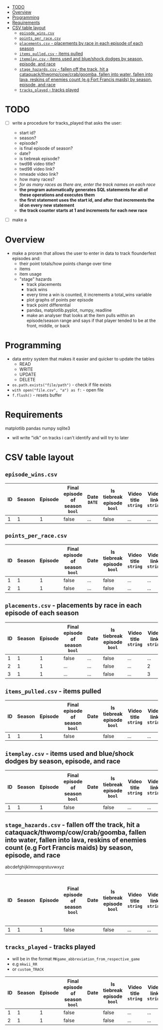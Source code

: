 <!-- vim-markdown-toc GFM -->

* [TODO](#todo)
* [Overview](#overview)
* [Programming](#programming)
* [Requirements](#requirements)
* [CSV table layout](#csv-table-layout)
    * [`episode_wins.csv`](#episode_winscsv)
    * [`points_per_race.csv`](#points_per_racecsv)
    * [`placements.csv` - placements by race in each episode of each season](#placementscsv---placements-by-race-in-each-episode-of-each-season)
    * [`items_pulled.csv` - items pulled](#items_pulledcsv---items-pulled)
    * [`itemplay.csv` - items used and blue/shock dodges by season, episode, and race](#itemplaycsv---items-used-and-blueshock-dodges-by-season-episode-and-race)
    * [`stage_hazards.csv` - fallen off the track, hit a cataquack/thwomp/cow/crab/goomba, fallen into water, fallen into lava, reskins of enemies count (e.g Fort Francis maids) by season, episode, and race](#stage_hazardscsv---fallen-off-the-track-hit-a-cataquackthwompcowcrabgoomba-fallen-into-water-fallen-into-lava-reskins-of-enemies-count-eg-fort-francis-maids-by-season-episode-and-race)
    * [`tracks_played` - tracks played](#tracks_played---tracks-played)

<!-- vim-markdown-toc -->

# TODO

- [ ] write a procedure for tracks_played that asks the user:
    - start id?
    - season?
    - episode?
    - is final episode of season?
    - date?
    - is tiebreak episode?
    - twd98 video title?
    - twd98 video link?
    - nmeade video link?
    - how many races?
    - *for as many races as there are, enter the track names on each race*
    - **the program automatically generates SQL statements for all of these operations and executes them**
    - **the first statement uses the start id, and after that increments the id on every new statement**
    - **the track counter starts at 1 and increments for each new race**
- [ ] make a 










# Overview 

- make a proram that allows the user to enter in data to track flounderfest episodes and:
    - their point totals/how points change over time
    - items
    - item usage
    - "stage" hazards
        - track placements
        - track wins
        - every time a win is counted, it increments a total_wins variable
        - plot graphs of points per episode
        - track point differential
        - pandas, matplotlib.pyplot, numpy, readline
        - make an analyser that looks at the item pulls within an episode/season range and says if that player tended to be at the front, middle, or back

# Programming

- data entry system that makes it easier and quicker to update the tables
    - READ
    - WRITE
    - UPDATE
    - DELETE
- `os.path.exists("file/path")` - check if file exists
- `with open("file.csv", "a") as f:` - open file
- `f.flush()` - resets buffer

# Requirements

matplotlib
pandas
numpy
sqlite3

- will write "idk" on tracks i can't identify and will try to later

# CSV table layout

## `episode_wins.csv`

| ID | Season | Episode | Final episode of season `bool` | Date `DATE` | Is tiebreak episode `bool` | Video title `string` | Video link `string` | Nmeade win `bool` | TWD98 win `bool` |
|----|--------|---------|--------------------------------|-------------|----------------------------|----------------------|---------------------|-------------------|------------------|
| 1  | 1      | 1       | false                          | ...         | false                      | ...                  | ...                 | true              | false            |

## `points_per_race.csv`

| ID | Season | Episode | Final episode of season `bool` | Date | Is tiebreak episode `bool` | Video title `string` | Video link `string` | Race | Nmeade points | Nmeade track win `bool` | TWD98 points | TWD98 track win `bool` |
|----|--------|---------|--------------------------------|------|----------------------------|----------------------|---------------------|------|---------------|-------------------------|--------------|------------------------|
| 1  | 1      | 1       | false                          | ...  | false                      | ...                  | ...                 | 1    | 5             | false                   | 15           | true                   |
| 2  | 1      | 1       | false                          | ...  | false                      | ...                  | ...                 | 2    | 15            | true                    | 0            | false                  |
                                                                                                   
## `placements.csv` - placements by race in each episode of each season

| ID | Season | Episode | Final episode of season `bool` | Date | Is tiebreak episode `bool` | Video title `string` | Video link `string` | Race | Nmeade placement | TWD98 placement |
|----|--------|---------|--------------------------------|------|----------------------------|----------------------|---------------------|------|------------------|-----------------|
| 1  | 1      | 1       | false                          | ...  | false                      | ...                  | ...                 | 1    | 1                | 12              |
| 2  | 1      | 1       | ...                            | ...  | false                      | ...                  | 2                   | 12   | 1                | 6               |
| 3  | 1      | 1       | ...                            | ...  | false                      | ...                  | 3                   | 3    | 5                | 1               |

## `items_pulled.csv` - items pulled

| ID | Season | Episode | Final episode of season `bool` | Date | Is tiebreak episode `bool` | Video title `string` | Video link `string` | Race | Nmeade Bananas | Nmeade Bloopers | Nmeade Bob-ombs | Nmeade Bullet Bills | Nmeade Fake Item Boxes | Nmeade Golden Mushrooms | Nmeade Green Shells | Nmeade Lightnings | Nmeade Mega Mushrooms | Nmeade Mushrooms | Nmeade POWs | Nmeade Red Shells | Nmeade Blue Shells | Nmeade Stars | Nmeade Thunder Clouds | Nmeade Triple Bananas | Nmeade Triple Green Shells | Nmeade Triple Mushrooms | Nmeade Triple Red Shells | TWD98 Bananas | TWD98 Bloopers | TWD98 Bob-ombs | TWD98 Bullet Bills | TWD98 Fake Item Boxes | TWD98 Golden Mushrooms | TWD98 Green Shells | TWD98 Lightnings | TWD98 Mega Mushrooms | TWD98 Mushrooms | TWD98 POWs | TWD98 Red Shells | TWD98 Blue Shells | TWD98 Stars | TWD98 Thunder Clouds | TWD98 Triple Green Shells | TWD98 Triple Mushrooms | TWD98 Triple Red Shells |
|----|--------|---------|--------------------------------|------|----------------------------|----------------------|---------------------|------|----------------|-----------------|-----------------|---------------------|------------------------|-------------------------|---------------------|-------------------|-----------------------|------------------|-------------|-------------------|--------------------|--------------|-----------------------|-----------------------|----------------------------|-------------------------|--------------------------|---------------|----------------|----------------|--------------------|-----------------------|------------------------|--------------------|------------------|----------------------|-----------------|------------|------------------|-------------------|-------------|----------------------|---------------------------|------------------------|-------------------------|
| 1  | 1      | 1       | false                          |      | false                      | ...                  | ...                 | 1    | 0              | 0               | 0               | 0                   | 0                      | 0                       | 0                   | 0                 | 0                     | 0                | 0           | 0                 | 0                  | 0            | 0                     | 0                     | 0                          | 0                       | 0                        | 0             | 0              | 0              | 0                  | 0                     | 0                      | 0                  | 0                | 0                    | 0               | 0          | 0                | 0                 | 0           | 0                    | 0                         | 0                      | 0                       |

## `itemplay.csv` - items used and blue/shock dodges by season, episode, and race

| ID | Season | Episode | Final episode of season `bool` | Date | Is tiebreak episode `bool` | Video title `string` | Video link `string` | Race | Nmeade Bananas | Nmeade Bloopers | Nmeade Bob-ombs | Nmeade Bullet Bills | Nmeade Fake Item Boxes | Nmeade Golden Mushrooms | Nmeade Green Shells | Nmeade Lightnings | Nmeade Mega Mushrooms | Nmeade Mushrooms | Nmeade POWs | Nmeade Red Shells | Nmeade Blue Shells | Nmeade Stars | Nmeade Thunder Clouds | Nmeade Triple Bananas | Nmeade Triple Green Shells | Nmeade Triple Mushrooms | Nmeade Triple Red Shells | Nmeade bullet shock dodges | Nmeade mega mushroom shock dodges | Nmeade scrub shock dodges | Nmeade star shock dodges | Nmeade star-mega shock dodges | Nmeade crossed line before shock | Nmeade bullet blue dodges | Nmeade golden mushroom blue dodges | Nmeade mega mushroom blue dodges | Nmeade mushroom blue dodges | Nmeade Triple mushroom blue dodges | Nmeade scrub blue dodges | Nmeade star blue dodges | Nmeade star-mega blue dodges | Nmeade crossed line before blue | TWD98 Bananas | TWD98 Bloopers | TWD98 Bob-ombs | TWD98 Bullet Bills | TWD98 Fake Item Boxes | TWD98 Golden Mushrooms | TWD98 Green Shells | TWD98 Lightnings | TWD98 Mega Mushrooms | TWD98 Mushrooms | TWD98 POWs | TWD98 Red Shells | TWD98 Blue Shells | TWD98 Stars | TWD98 Thunder Clouds | TWD98 Triple Green Shells | TWD98 Triple Mushrooms | TWD98 Triple Red Shells | TWD98 bullet shock dodges | TWD98 mega mushroom shock dodges | TWD98 scrub shock dodges | TWD98 star shock dodges | TWD98 star-mega shock dodges | TWD98 crossed line before shock | TWD98 bullet blue dodges | TWD98 golden mushroom blue dodges | TWD98 mega mushroom blue dodges | TWD98 mushroom blue dodges | TWD98 Triple mushroom blue dodges | TWD98 scrub blue dodges | TWD98 star blue dodges | TWD98 star-mega blue dodges | TWD98 crossed line before blue |
|----|--------|---------|--------------------------------|------|----------------------------|----------------------|---------------------|------|----------------|-----------------|-----------------|---------------------|------------------------|-------------------------|---------------------|-------------------|-----------------------|------------------|-------------|-------------------|--------------------|--------------|-----------------------|-----------------------|----------------------------|-------------------------|--------------------------|----------------------------|-----------------------------------|---------------------------|--------------------------|-------------------------------|----------------------------------|---------------------------|------------------------------------|----------------------------------|-----------------------------|------------------------------------|--------------------------|-------------------------|------------------------------|---------------------------------|---------------|----------------|----------------|--------------------|-----------------------|------------------------|--------------------|------------------|----------------------|-----------------|------------|------------------|-------------------|-------------|----------------------|---------------------------|------------------------|-------------------------|---------------------------|----------------------------------|--------------------------|-------------------------|------------------------------|---------------------------------|--------------------------|-----------------------------------|---------------------------------|----------------------------|-----------------------------------|-------------------------|------------------------|-----------------------------|--------------------------------|
| 1  | 1      | 1       | false                          |      | false                      | ...                  | ...                 | 1    | 0              | 0               | 0               | 0                   | 0                      | 0                       | 0                   | 0                 | 0                     | 0                | 0           | 0                 | 0                  | 0            | 0                     | 0                     | 0                          | 0                       | 0                        | 0                          | 0                                 | 0                         | 0                        | 0                             | 0                                | 0                         | 0                                  | 0                                | 0                           | 0                                  | 0                        | 0                       | 0                            | 0                               | 0             | 0              | 0              | 0                  | 0                     | 0                      | 0                  | 0                | 0                    | 0               | 0          | 0                | 0                 | 0           | 0                    | 0                         | 0                      | 0                       | 0                         | 0                                | 0                        | 0                       | 0                            | 0                               | 0                        | 0                                 | 0                               | 0                          | 0                                 | 0                       | 0                      | 0                           | 0                              |

## `stage_hazards.csv` - fallen off the track, hit a cataquack/thwomp/cow/crab/goomba, fallen into water, fallen into lava, reskins of enemies count (e.g Fort Francis maids) by season, episode, and race
abcdefghijklmnopqrstuvwxyz

| ID | Season | Episode | Final episode of season `bool` | Date | Is tiebreak episode `bool` | Video title `string` | Video link `string` | Race | Nmeade fallen off track | Nmeade fallen into lava | Nmeade fallen into water | Nmeade hit a cataquack | Nmeade hit a cow | Nmeade hit a crab | Nmeade hit a goomba | Nmeade hit by a thwomp | Nmeade hit by enemy reskin - can't tell what it is | TWD98 fallen off track | TWD98 fallen into lava | TWD98 fallen into water | TWD98 hit a cataquack | TWD98 hit a cow | TWD98 hit a crab | TWD98 hit a goomba | TWD98 hit by a thwomp | TWD98 hit by enemy reskin - can't tell what it is |
|----|--------|---------|--------------------------------|------|----------------------------|----------------------|---------------------|------|-------------------------|-------------------------|--------------------------|------------------------|------------------|-------------------|---------------------|------------------------|----------------------------------------------------|------------------------|------------------------|-------------------------|-----------------------|-----------------|------------------|--------------------|-----------------------|---------------------------------------------------|
| 1  | 1      | 1       | false                          |      | false                      | ...                  | ...                 | 1    | 0                       | 0                       | 0                        | 0                      | 0                | 0                 | 0                   | 0                      | 0                                                  | 0                      | 0                      | 0                       | 0                     | 0               | 0                | 0                  | 0                     | 0                                                 |

## `tracks_played` - tracks played
- will be in the format `MKgame_abbreviation_from_respective_game`
- e.g `mkwii_RR`
- or `custom_TRACK`

| ID | Season | Episode | Final episode of season `bool` | Date | Is tiebreak episode `bool` | Video title `string` | Video link `string` | Race | Track `string` |
|----|--------|---------|--------------------------------|------|----------------------------|----------------------|---------------------|------|----------------|
| 1  | 1      | 1       | false                          |      | false                      | ...                  | ...                 | 1    | LC             |
| 2  | 1      | 1       | false                          |      | false                      | ...                  | ...                 | 2    | DC             |
